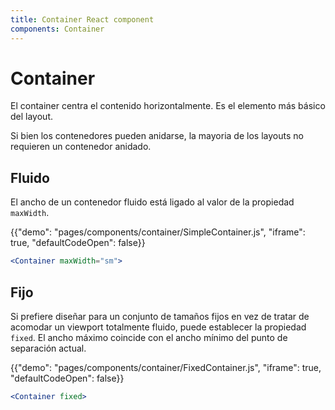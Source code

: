 ```yaml
---
title: Container React component
components: Container
---
```


# Container

<p class="description">El container centra el contenido horizontalmente. Es el elemento más básico del layout.</p>

Si bien los contenedores pueden anidarse, la mayoria de los layouts no requieren un contenedor anidado. 

## Fluido

El ancho de un contenedor fluido está ligado al valor de la propiedad `maxWidth`.

{{"demo": "pages/components/container/SimpleContainer.js", "iframe": true, "defaultCodeOpen": false}}

```jsx
<Container maxWidth="sm">
```

## Fijo

Si prefiere diseñar para un conjunto de tamaños fijos en vez de tratar de acomodar un viewport totalmente fluido, puede establecer la propiedad `fixed`. El ancho máximo coincide con el ancho mínimo del punto de separación actual.

{{"demo": "pages/components/container/FixedContainer.js", "iframe": true, "defaultCodeOpen": false}}

```jsx
<Container fixed>
```